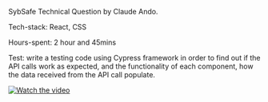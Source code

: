 SybSafe Technical Question by Claude Ando.

Tech-stack: React, CSS <br>

Hours-spent: 2 hour and 45mins <br>

Test: write a testing code using Cypress framework in order to find out if the API calls work as expected, and the functionality of each component, how the data received from the API call populate.

[![Watch the video](https://i.imgur.com/vKb2F1B.png)](https://youtu.be/vt5fpE0bzSY)
